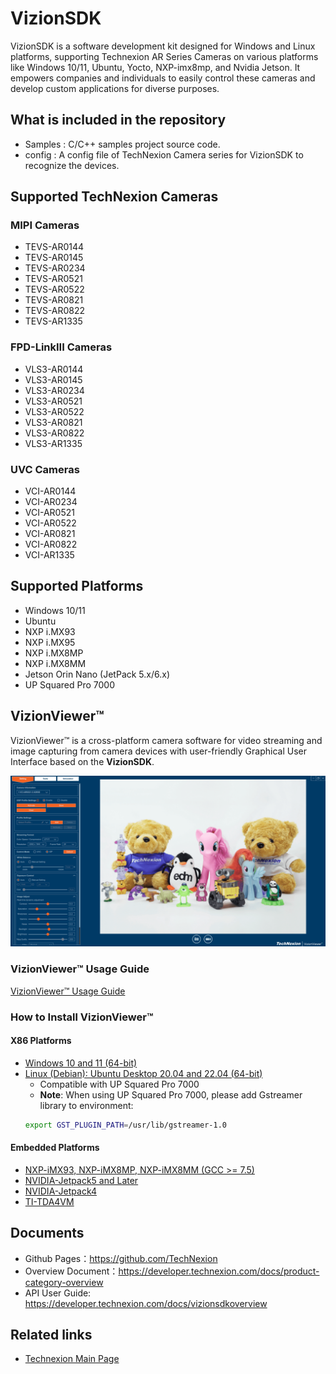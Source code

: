 # VizionSDK
VizionSDK is a software development kit designed for Windows and Linux platforms, supporting Technexion AR Series Cameras on various platforms like Windows 10/11, Ubuntu, Yocto, NXP-imx8mp, and Nvidia Jetson. It empowers companies and individuals to easily control these cameras and develop custom applications for diverse purposes.

## What is included in the repository
- Samples : C/C++ samples project source code.
- config : A config file of TechNexion Camera series for VizionSDK to recognize the devices.

## Supported TechNexion Cameras

### MIPI Cameras
- TEVS-AR0144
- TEVS-AR0145
- TEVS-AR0234
- TEVS-AR0521
- TEVS-AR0522
- TEVS-AR0821
- TEVS-AR0822
- TEVS-AR1335

### FPD-LinkIII Cameras

- VLS3-AR0144
- VLS3-AR0145
- VLS3-AR0234
- VLS3-AR0521
- VLS3-AR0522
- VLS3-AR0821
- VLS3-AR0822
- VLS3-AR1335

### UVC Cameras

- VCI-AR0144
- VCI-AR0234
- VCI-AR0521
- VCI-AR0522
- VCI-AR0821
- VCI-AR0822
- VCI-AR1335

## Supported Platforms
- Windows 10/11
- Ubuntu
- NXP i.MX93
- NXP i.MX95
- NXP i.MX8MP
- NXP i.MX8MM
- Jetson Orin Nano (JetPack 5.x/6.x)
- UP Squared Pro 7000
  
## VizionViewer™

VizionViewer™ is a cross-platform camera software for video streaming and image capturing from camera devices with user-friendly Graphical User Interface based on the **VizionSDK**.

![output](./doc/resources/VizionViewer.png)

### VizionViewer™ Usage Guide
[VizionViewer™ Usage Guide](https://developer.technexion.com/docs/vizionviewer-usage-guide)

### How to Install VizionViewer™

#### X86 Platforms
- [Windows 10 and 11 (64-bit)](https://developer.technexion.com/docs/vizionviewer-installation#windows)
- [Linux (Debian): Ubuntu Desktop 20.04 and 22.04 (64-bit)](https://developer.technexion.com/docs/vizionviewer-installation#linux)
  - Compatible with UP Squared Pro 7000
  - **Note**: When using UP Squared Pro 7000, please add Gstreamer library to environment:
  ```bash
  export GST_PLUGIN_PATH=/usr/lib/gstreamer-1.0
  ```

#### Embedded Platforms
- [NXP-iMX93, NXP-iMX8MP, NXP-iMX8MM (GCC >= 7.5)](https://developer.technexion.com/docs/vizionviewer-installation#nxpimx)
- [NVIDIA-Jetpack5 and Later](https://developer.technexion.com/docs/vizionviewer-installation#nvidiajetpack-5x-and-later)
- [NVIDIA-Jetpack4](https://developer.technexion.com/docs/vizionviewer-installation#nvidiajetpack-4x)
- [TI-TDA4VM](https://developer.technexion.com/docs/vizionviewer-installation#ti)
  
## Documents
- Github Pages：https://github.com/TechNexion
- Overview Document：https://developer.technexion.com/docs/product-category-overview
- API User Guide: https://developer.technexion.com/docs/vizionsdkoverview

## Related links
- [Technexion Main Page](https://www.technexion.com/)
